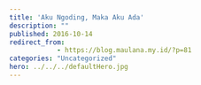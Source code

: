 ```yaml
---
title: 'Aku Ngoding, Maka Aku Ada'
description: ""
published: 2016-10-14
redirect_from: 
            - https://blog.maulana.my.id/?p=81
categories: "Uncategorized"
hero: ../../../defaultHero.jpg
---
```


